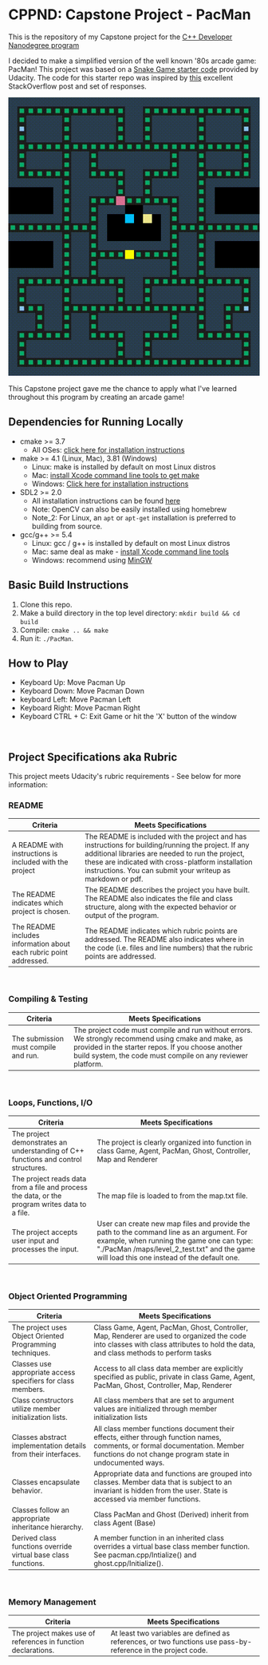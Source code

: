 # CPPND: Capstone Project - PacMan

This is the repository of my Capstone project for the [C++ Developer Nanodegree program](https://www.udacity.com/course/c-plus-plus-nanodegree--nd213)

I decided to make a simplified version of the well known '80s arcade game: PacMan! This project was based on a [Snake Game starter code](https://github.com/udacity/CppND-Capstone-Snake-Game) provided by Udacity. The code for this starter repo was inspired by [this](https://codereview.stackexchange.com/questions/212296/snake-game-in-c-with-sdl) excellent StackOverflow post and set of responses.

<img src="pacman.gif"/>

This Capstone project gave me the chance to apply what I've learned throughout this program by creating an arcade game!

## Dependencies for Running Locally
* cmake >= 3.7
  * All OSes: [click here for installation instructions](https://cmake.org/install/)
* make >= 4.1 (Linux, Mac), 3.81 (Windows)
  * Linux: make is installed by default on most Linux distros
  * Mac: [install Xcode command line tools to get make](https://developer.apple.com/xcode/features/)
  * Windows: [Click here for installation instructions](http://gnuwin32.sourceforge.net/packages/make.htm)
* SDL2 >= 2.0
  * All installation instructions can be found [here](https://wiki.libsdl.org/Installation)
  * Note: OpenCV can also be easily installed using homebrew
  * Note_2: For Linux, an `apt` or `apt-get` installation is preferred to building from source.
* gcc/g++ >= 5.4
  * Linux: gcc / g++ is installed by default on most Linux distros
  * Mac: same deal as make - [install Xcode command line tools](https://developer.apple.com/xcode/features/)
  * Windows: recommend using [MinGW](http://www.mingw.org/)

## Basic Build Instructions

1. Clone this repo.
2. Make a build directory in the top level directory: `mkdir build && cd build`
3. Compile: `cmake .. && make`
4. Run it: `./PacMan`.

## How to Play
- Keyboard Up: Move Pacman Up
- Keyboard Down: Move Pacman Down
- keyboard Left: Move Pacman Left
- Keyboard Right: Move Pacman Right
- Keyboard CTRL + C: Exit Game or hit the 'X' button of the window

<br/>

## Project Specifications aka Rubric
This project meets Udacity's rubric requirements - See below for more information:


### README
| Criteria | Meets Specifications |
| -------- | -------------------- |
| A README with instructions is included with the project | The README is included with the project and has instructions for building/running the project. If any additional libraries are needed to run the project, these are indicated with cross-platform installation instructions. You can submit your writeup as markdown or pdf. |
| The README indicates which project is chosen.| The README describes the project you have built. The README also indicates the file and class structure, along with the expected behavior or output of the program. |
| The README includes information about each rubric point addressed. | The README indicates which rubric points are addressed. The README also indicates where in the code (i.e. files and line numbers) that the rubric points are addressed. |
<br/>

### Compiling & Testing
| Criteria | Meets Specifications |
| -------- | -------------------- |
| The submission must compile and run. | The project code must compile and run without errors. We strongly recommend using cmake and make, as provided in the starter repos. If you choose another build system, the code must compile on any reviewer platform. |

<br/>

### Loops, Functions, I/O
| Criteria | Meets Specifications |
| -------- | -------------------- |
| The project demonstrates an understanding of C++ functions and control structures. | The project is clearly organized into function in class Game, Agent, PacMan, Ghost, Controller, Map and Renderer |
| The project reads data from a file and process the data, or the program writes data to a file. | The map file is loaded to from the map.txt file. |
| The project accepts user input and processes the input. | User can create new map files and provide the path to the command line as an argument. For example, when running the game one can type: "./PacMan /maps/level_2_test.txt" and the game will load this one instead of the default one. |

<br/>

### Object Oriented Programming
| Criteria | Meets Specifications |
| -------- | -------------------- |
| The project uses Object Oriented Programming techniques. | Class Game, Agent, PacMan, Ghost, Controller, Map, Renderer are used to organized the code into classes with class attributes to hold the data, and class methods to perform tasks|
| Classes use appropriate access specifiers for class members. | Access to all class data member are explicitly specified as public, private in class Game, Agent, PacMan, Ghost, Controller, Map, Renderer |
| Class constructors utilize member initialization lists. | All class members that are set to argument values are initialized through member initialization lists |
| Classes abstract implementation details from their interfaces.| All class member functions document their effects, either through function names, comments, or formal documentation. Member functions do not change program state in undocumented ways. |
| Classes encapsulate behavior. | Appropriate data and functions are grouped into classes. Member data that is subject to an invariant is hidden from the user. State is accessed via member functions.
| Classes follow an appropriate inheritance hierarchy. | Class PacMan and Ghost (Derived) inherit from class Agent (Base) |
| Derived class functions override virtual base class functions.| A member function in an inherited class overrides a virtual base class member function. See pacman.cpp/Intialize() and ghost.cpp/Initialize().|

<br/>

### Memory Management

| Criteria | Meets Specifications |
| -------- | -------------------- |
|The project makes use of references in function declarations.| At least two variables are defined as references, or two functions use pass-by-reference in the project code.|
